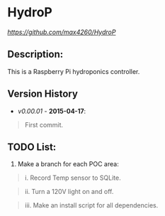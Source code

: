 HydroP
=========
*https://github.com/max4260/HydroP*

## Description:
This is a Raspberry Pi hydroponics controller.

## Version History
* _v0.00.01_ - **2015-04-17**:

>First commit.



## TODO List:
1. Make a branch for each POC area:

>i. Record Temp sensor to SQLite.

>ii. Turn a 120V light on and off.

>iii. Make an install script for all dependencies.

